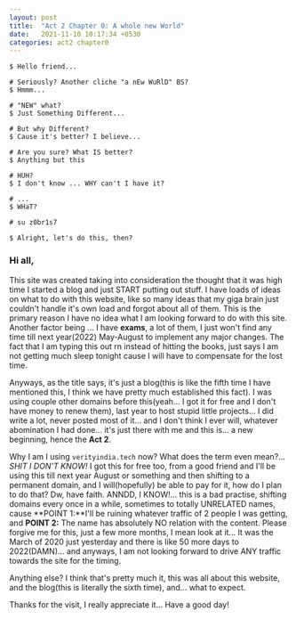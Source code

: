 ```yaml
---
layout: post
title:  "Act 2 Chapter 0: A whole new World"
date:   2021-11-10 10:17:34 +0530
categories: act2 chapter0
---
```

`$ Hello friend...`

`# Seriously? Another cliche "a nEw WuRlD" BS?`   
`$ Hmmm...`

`# "NEW" what?`   
`$ Just Something Different...`


`# But why Different?`  
`$ Cause it's better? I believe...`

`# Are you sure? What IS better?`  
`$ Anything but this`

`# HUH?`  
`$ I don't know ... WHY can't I have it?`

`# ...`  
`$ WHaT?`

`# su z0br1s7` 

 
`$ Alright, let's do this, then?`

### Hi all,

This site was created taking into consideration the thought that it was high time I started a blog and just START putting out stuff. I have loads of ideas on what to do with this website, like so many ideas that my giga brain just couldn't handle it's own load and forgot about all of them. This is the primary reason I have no idea what I am looking forward to do with this site. Another factor being ... I have **exams**, a lot of them, I just won't find any time till next year(2022) May-August to implement any major changes. The fact that I am typing this out rn instead of hitting the books, just says I am not getting much sleep tonight cause I will have to compensate for the lost time.

Anyways, as the title says, it's just a blog(this is like the fifth time I have mentioned this, I think we have pretty much established this fact). I was using couple other domains before this(yeah... I got it for free and I don't have money to renew them), last year to host stupid little projects... I did write a lot, never posted most of it... and I don't think I ever will, whatever abomination I had done... it's just there with me and this is... a new beginning, hence the **Act 2**. 

Why I am I using `verityindia.tech` now? What does the term even mean?... *SHIT I DON'T KNOW!* I got this for free too, from a good friend and I'll be using this till next year August or something and then shifting to a permanent domain, and I will(hopefully) be able to pay for it, how do I plan to do that? Dw, have faith. ANNDD, I KNOW!... this is a bad practise, shifting domains every once in a while, sometimes to totally UNRELATED names, cause **POINT 1:**I'll be ruining whatever traffic of 2 people I was getting, and **POINT 2:** The name has absolutely NO relation with the content. Please forgive me for this, just a few more months, I mean look at it... It was the March of 2020 just yesterday and there is like 50 more days to 2022(DAMN)... and anyways, I am not looking forward to drive ANY traffic towards the site for the timing.

Anything else? I think that's pretty much it, this was all about this website, and the blog(this is literally the sixth time), and... what to expect.

Thanks for the visit, I really appreciate it...
Have a good day!
